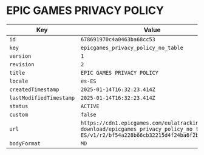 # EPIC GAMES PRIVACY POLICY

| Key | Value |
| --- | ----- |
| `id` | `678691970c4a0463ba68cc53` |
| `key` | `epicgames_privacy_policy_no_table` |
| `version` | `1` |
| `revision` | `2` |
| `title` | `EPIC GAMES PRIVACY POLICY` |
| `locale` | `es-ES` |
| `createdTimestamp` | `2025-01-14T16:32:23.414Z` |
| `lastModifiedTimestamp` | `2025-01-14T16:32:23.414Z` |
| `status` | `ACTIVE` |
| `custom` | `false` |
| `url` | `https://cdn1.epicgames.com/eulatracking-download/epicgames_privacy_policy_no_table/es-ES/v1/r2/bf54a228b66cb32215d4f24ba6f2bdf6.pdf` |
| `bodyFormat` | `MD` |
